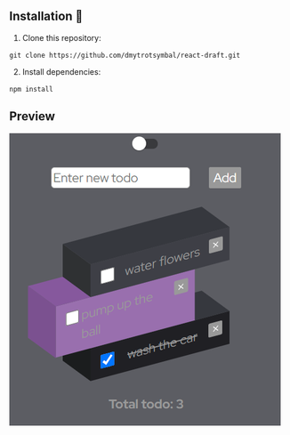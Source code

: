 ## Installation 👷

1. Clone this repository:

```
git clone https://github.com/dmytrotsymbal/react-draft.git
```

2. Install dependencies:

```
npm install
```

## Preview

![Alt text](/public/git-image1.png)
